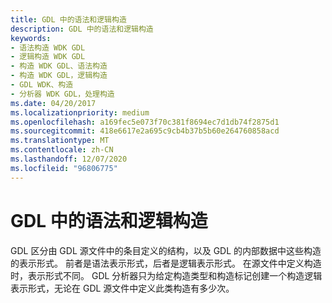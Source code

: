 ```yaml
---
title: GDL 中的语法和逻辑构造
description: GDL 中的语法和逻辑构造
keywords:
- 语法构造 WDK GDL
- 逻辑构造 WDK GDL
- 构造 WDK GDL、语法构造
- 构造 WDK GDL，逻辑构造
- GDL WDK、构造
- 分析器 WDK GDL，处理构造
ms.date: 04/20/2017
ms.localizationpriority: medium
ms.openlocfilehash: a169fec5e073f70c381f8694ec7d1db74f2875d1
ms.sourcegitcommit: 418e6617e2a695c9cb4b37b5b60e264760858acd
ms.translationtype: MT
ms.contentlocale: zh-CN
ms.lasthandoff: 12/07/2020
ms.locfileid: "96806775"
---
```

# <a name="syntactical-and-logical-constructs-in-gdl"></a>GDL 中的语法和逻辑构造


GDL 区分由 GDL 源文件中的条目定义的结构，以及 GDL 的内部数据中这些构造的表示形式。 前者是语法表示形式，后者是逻辑表示形式。 在源文件中定义构造时，表示形式不同。 GDL 分析器只为给定构造类型和构造标记创建一个构造逻辑表示形式，无论在 GDL 源文件中定义此类构造有多少次。

 

 




